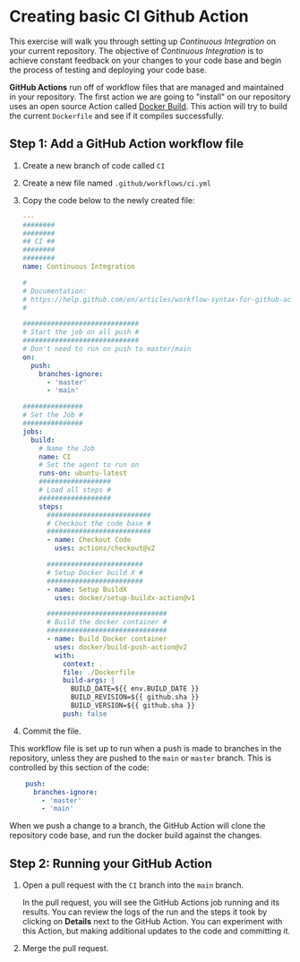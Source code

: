 # Creating basic CI Github Action

This exercise will walk you through setting up *Continuous Integration* on your current repository.
The objective of *Continuous Integration* is to achieve constant feedback on your changes to your code base and begin the process of testing and deploying your code base.

**GitHub Actions** run off of workflow files that are managed and maintained in your repository. The first action we are going to "install" on our repository uses an open source Action called [Docker Build](https://github.com/docker/build-push-action). This action will try to build the current `Dockerfile` and see if it compiles successfully.

## Step 1: Add a GitHub Action workflow file

1. Create a new branch of code called `CI`
1. Create a new file named `.github/workflows/ci.yml`
1. Copy the code below to the newly created file:

    ```yaml
    ---
    ########
    ########
    ## CI ##
    ########
    ########
    name: Continuous Integration

    #
    # Documentation:
    # https://help.github.com/en/articles/workflow-syntax-for-github-actions
    #

    #############################
    # Start the job on all push #
    #############################
    # Don't need to run on push to master/main
    on:
      push:
        branches-ignore:
          - 'master'
          - 'main'

    ###############
    # Set the Job #
    ###############
    jobs:
      build:
        # Name the Job
        name: CI
        # Set the agent to run on
        runs-on: ubuntu-latest
        ##################
        # Load all steps #
        ##################
        steps:
          ##########################
          # Checkout the code base #
          ##########################
          - name: Checkout Code
            uses: actions/checkout@v2

          ########################
          # Setup Docker build X #
          ########################
          - name: Setup BuildX
            uses: docker/setup-buildx-action@v1

          ##############################
          # Build the docker container #
          ##############################
          - name: Build Docker container
            uses: docker/build-push-action@v2
            with:
              context: .
              file: ./Dockerfile
              build-args: |
                BUILD_DATE=${{ env.BUILD_DATE }}
                BUILD_REVISION=${{ github.sha }}
                BUILD_VERSION=${{ github.sha }}
              push: false
    ```

1. Commit the file.

This workflow file is set up to run when a push is made to branches in the repository, unless they are pushed to the `main` or `master` branch. This is controlled by this section of the code:

```yaml
    push:
      branches-ignore:
        - 'master'
        - 'main'
```

When we push a change to a branch, the GitHub Action will clone the repository code base, and run the docker build against the changes.

## Step 2: Running your GitHub Action

1. Open a pull request with the `CI` branch into the `main` branch.

    In the pull request, you will see the GitHub Actions job running and its results. You can review the logs of the run and the steps it took by clicking on **Details** next to the GitHub Action. You can experiment with this Action, but making additional updates to the code and committing it.

1. Merge the pull request.

